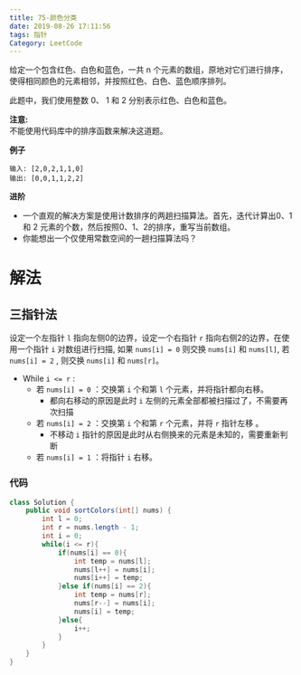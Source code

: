 ```yaml
---
title: 75-颜色分类
date: 2019-08-26 17:11:56
tags: 指针
Category: LeetCode
---
```


给定一个包含红色、白色和蓝色，一共 n 个元素的数组，原地对它们进行排序，使得相同颜色的元素相邻，并按照红色、白色、蓝色顺序排列。

此题中，我们使用整数 0、 1 和 2 分别表示红色、白色和蓝色。

**注意:**<br>
不能使用代码库中的排序函数来解决这道题。

**例子**

```plain
输入: [2,0,2,1,1,0]
输出: [0,0,1,1,2,2]
```

**进阶**

- 一个直观的解决方案是使用计数排序的两趟扫描算法。首先，迭代计算出0、1 和 2 元素的个数，然后按照0、1、2的排序，重写当前数组。
- 你能想出一个仅使用常数空间的一趟扫描算法吗？

<!--more-->

# 解法

## 三指针法

设定一个左指针 `l` 指向左侧0的边界，设定一个右指针 `r` 指向右侧2的边界，在使用一个指针 `i` 对数组进行扫描, 如果 `nums[i] = 0` 则交换 `nums[i]` 和 `nums[l]`, 若 `nums[i] = 2` , 则交换 `nums[i]` 和 `nums[r]`。

- While `i <= r` :
  - 若 `nums[i] = 0` ：交换第 `i` 个和第 `l` 个元素，并将指针都向右移。
    - 都向右移动的原因是此时 `i` 左侧的元素全部都被扫描过了，不需要再次扫描
  - 若 `nums[i] = 2` ：交换第 `i` 个和第 `r` 个元素，并将 `r` 指针左移 。
    - 不移动 `i` 指针的原因是此时从右侧换来的元素是未知的，需要重新判断
  - 若 `nums[i] = 1` ：将指针 `i` 右移。

### 代码

```java
class Solution {
    public void sortColors(int[] nums) {
        int l = 0;
        int r = nums.length - 1;
        int i = 0;
        while(i <= r){
            if(nums[i] == 0){
                int temp = nums[l];
                nums[l++] = nums[i];
                nums[i++] = temp;
            }else if(nums[i] == 2){
                int temp = nums[r];
                nums[r--] = nums[i];
                nums[i] = temp;
            }else{
                i++;
            }
        }
    }
}
```